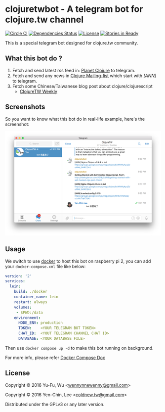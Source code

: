 # clojuretwbot - A telegram bot for clojure.tw channel
[![Circle CI](https://circleci.com/gh/clojure-tw/telegram-bot-clojuretwbot.svg?style=svg)](https://circleci.com/gh/clojure-tw/telegram-bot-clojuretwbot)
[![Dependencies Status](https://jarkeeper.com/clojure-tw/telegram-bot-clojuretwbot/status.svg)](https://jarkeeper.com/clojure-tw/telegram-bot-clojuretwbot)
[![License](http://img.shields.io/badge/license-GPL-blue.svg?style=flat)](http://www.opensource.org/licenses/gpl-license.html)
[![Stories in Ready](https://badge.waffle.io/clojure-tw/telegram-bot-clojuretwbot.png?label=ready&title=Ready)](http://waffle.io/clojure-tw/telegram-bot-clojuretwbot)

This is a special telegram bot designed for clojure.tw community.

## What this bot do ?

1. Fetch and send latest rss feed in: [Planet Clojure](http://planet.clojure.in/atom.xml) to telegram.
2. Fetch and send any news in [Clojure Mailing-list](https://groups.google.com/forum/#!forum/clojure) which start with *[ANN]* to telegram.
3. Fetch some Chinese/Taiwanese blog post about clojure/clojurescript
   - [ClojureTW Weekly](https://clojure.tw/weekly)

## Screenshots

So you want to know what this bot do in real-life example, here's the screenshot:

![Screenshot](https://raw.githubusercontent.com/clojure-tw/telegram-bot-clojuretwbot/master/screenshot/screenshot.png)

## Usage

We switch to use [docker](https://docs.docker.com) to host this bot on raspberry pi 2, you can add your `docker-compose.xml` file like below:

``` yaml
version: '2'
services:
  lein:
    build: ./docker
    container_name: lein
    restart: always
    volumes:
     - $PWD:/data
    environment:
      NODE_ENV: production
      TOKEN:    <YOUR TELEGRAM BOT TOKEN>
      CHAT_ID:  <YOUT TELEGRAM CHANNEL CHAT ID>
      DATABASE: <YOUR DATABASE FILE>
```

Then use `docker compose up -d` to make this bot running on background.

For more info, please refer [Docker Compose Doc](https://docs.docker.com/compose/)

## License

Copyright © 2016 Yu-Fu, Wu <<wennynnewenny@gmail.com>>

Copyright © 2016 Yen-Chin, Lee <<coldnew.tw@gmail.com>>

Distributed under the GPLv3 or any later version.
